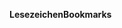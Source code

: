 <span data-ttu-id="0626e-101">**Lesezeichen**</span><span class="sxs-lookup"><span data-stu-id="0626e-101">**Bookmarks**</span></span>